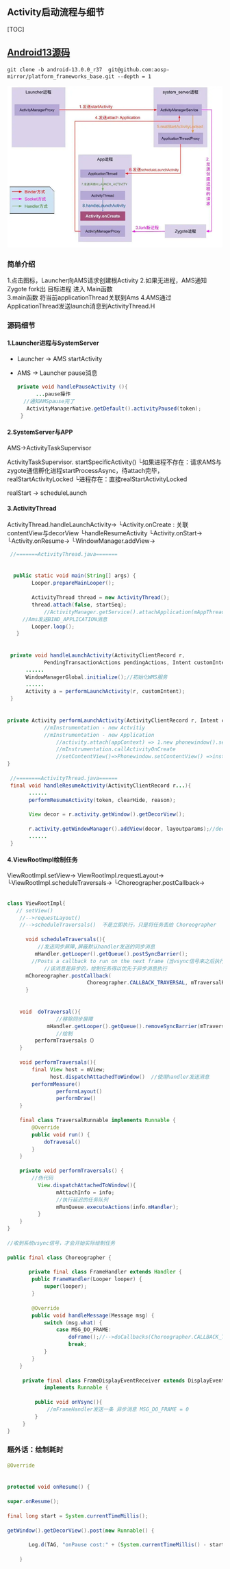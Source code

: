 ## Activity启动流程与细节

[TOC]

## [Android13源码](https://github.com/aosp-mirror/platform_frameworks_base/releases/tag/android-13.0.0_r37)

```shell
git clone -b android-13.0.0_r37  git@github.com:aosp-mirror/platform_frameworks_base.git --depth = 1
```






![启动流程涉及进程间通信](./img/启动流程涉及进程间通信.webp)





### 简单介绍

1.点击图标，Launcher向AMS请求创建根Activity
2.如果无进程，AMS通知Zygote  fork出 目标进程 进入 Main函数  
3.main函数 将当前applicationThread关联到Ams
4.AMS通过ApplicationThread发送launch消息到ActivityThread.H

### 源码细节

#### 1.Launcher进程与SystemServer

- Launcher -> AMS     startActivity

- AMS -> Launcher     pause消息
  
  
  
  ```java
  private void handlePauseActivity (){
  		...pause操作
  	//通知AMSpause完了
     ActivityManagerNative.getDefault().activityPaused(token);
   }                 
  ```

#### 2.SystemServer与APP

AMS->ActivityTaskSupervisor

ActivityTaskSupervisor.  startSpecificActivity()
 └如果进程不存在：请求AMS与zygote通信孵化进程startProcessAsync，待attach完毕，realStartActivityLocked
 └进程存在：直接realStartActivityLocked	

realStart -> scheduleLaunch

#### 3.ActivityThread

ActivityThread.handleLaunchActivity->
    └Activity.onCreate   : 关联contentView与decorView
	└handleResumeActivity
       └Activity.onStart->
       └Activity.onResume->
       └WindowManager.addView->

```java
 //=======ActivityThread.java=======


  public static void main(String[] args) {
        Looper.prepareMainLooper();
		
        ActivityThread thread = new ActivityThread();
        thread.attach(false, startSeq);
     		//ActivityManager.getService().attachApplication(mAppThread, startSeq); 
     //Ams发送BIND_APPLICATION消息
       	Looper.loop();
   }


 private void handleLaunchActivity(ActivityClientRecord r,
            PendingTransactionActions pendingActions, Intent customIntent）{
      ......
      WindowManagerGlobal.initialize();//初始化WMS服务
      ......
      Activity a = performLaunchActivity(r, customIntent);
 }


private Activity performLaunchActivity(ActivityClientRecord r, Intent customIntent) {
    		//mInstrumentation - new Actvitiy 
    		//mInstrumentation - new Application
				//activity.attach(appContext) => 1.new phonewindow().setWindowManager() 
				//mInstrumentation.callActivityOnCreate 
				//setContentView()=>Phonewindow.setContentView() =>installdecor关联contentView
}

 //========ActivityThread.java======
 final void handleResumeActivity(ActivityClientRecord r...){
       ......
       performResumeActivity(token, clearHide, reason);
     
       View decor = r.activity.getWindow().getDecorView();

       r.activity.getWindowManager().addView(decor, layoutparams);//decor添加到window
       ......
 }
```

#### 4.ViewRootImpl绘制任务

ViewRootImpl.setView->
ViewRootImpl.requestLayout->
 └ViewRootImpl.scheduleTraversals->
 └Choreographer.postCallback->

```java

class ViewRootImpl{
   // setView()
    //-->requestLayout()
    //-->scheduleTraversals()  不是立即执行，只是将任务丢给 Choreographer 

      void scheduleTraversals(){
          //发送同步屏障,屏蔽默认handler发送的同步消息
         mHandler.getLooper().getQueue().postSyncBarrier();
   		//Posts a callback to run on the next frame（当vsync信号来之后执行）
			//该消息是异步的，绘制任务得以优先于异步消息执行
      mChoreographer.postCallback(
                          Choreographer.CALLBACK_TRAVERSAL, mTraversalRunnable, null);
      }


  	void  doTraversal(){
				//移除同步屏障
 			 mHandler.getLooper().getQueue().removeSyncBarrier(mTraversalBarrier);   
				//绘制
    	 performTraversals（）
    } 

	void performTraversals(){
        final View host = mView;
			  host.dispatchAttachedToWindow()  //使用handler发送消息
        performMeasure()
				performLayout()
				performDraw()    
    }  
    
    final class TraversalRunnable implements Runnable {
        @Override
        public void run() {
            doTravesal()
        }
    }

    private void performTraversals() {
        //伪代码
		  View.dispatchAttachedToWindow(){
             	mAttachInfo = info;
				//执行延迟的任务队列	
              	mRunQueue.executeActions(info.mHandler);
          }
    }
}

//收到系统vsync信号，才会开始实际绘制任务

public final class Choreographer {
    
	   private final class FrameHandler extends Handler {
        public FrameHandler(Looper looper) {
            super(looper);
        }

        @Override
        public void handleMessage(Message msg) {
            switch (msg.what) {
                case MSG_DO_FRAME:
                    doFrame();//-->doCallbacks(Choreographer.CALLBACK_TRAVERSAL);
                    break;
            }
        }
    }
	
     private final class FrameDisplayEventReceiver extends DisplayEventReceiver
            implements Runnable {
         
         public void onVsync(){
             //mFrameHandler发送一条 异步消息 MSG_DO_FRAME = 0
         }
     } 
}
```




### 题外话：绘制耗时

```java
@Override


protected void onResume() {

super.onResume();

final long start = System.currentTimeMillis();

getWindow().getDecorView().post(new Runnable() {

       Log.d(TAG, "onPause cost:" + (System.currentTimeMillis() - start));

    }
```